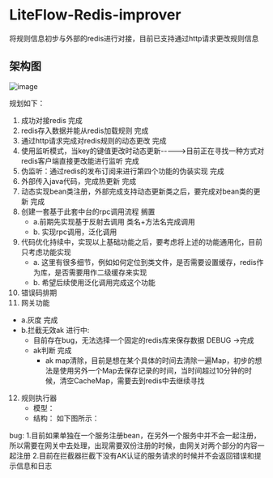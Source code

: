 # LiteFlow-Redis-improver
将规则信息初步与外部的redis进行对接，目前已支持通过http请求更改规则信息

## 架构图
![image](https://github.com/nacey5/LiteFlow-Redis-improver/assets/85286598/f2df746c-5ce4-403d-a154-052dfc1b27d7)


规划如下：
1. 成功对接redis 完成
2. redis存入数据并能从redis加载规则 完成
3. 通过http请求完成对redis规则的动态更改 完成
4. 使用监听模式，当key的键值更改时动态更新----->目前正在寻找一种方式对redis客户端直接更改能进行监听 完成
5. 伪监听：通过redis的发布订阅来进行第四个功能的伪装实现 完成
6. 外部传入java代码，完成热更新 完成
7. 动态实现bean类注册，外部完成支持动态更新类之后，要完成对bean类的更新 完成
8. 创建一套基于此套中台的rpc调用流程 搁置
   - a.前期先实现基于反射去调用 类名+方法名完成调用
   - b. 实现rpc调用，泛化调用
9. 代码优化持续中，实现以上基础功能之后，要考虑将上述的功能通用化，目前只考虑功能实现
   - a. 这里有很多细节，例如如何定位到类文件，是否需要设置缓存，redis作为库，是否需要用作二级缓存来实现
   - b. 希望后续使用泛化调用完成这个功能
10. 错误码排期
11. 网关功能
   - a.灰度 完成
   - b.拦截无效ak 进行中:
     - 目前存在bug，无法选择一个固定的redis库来保存数据  DEBUG ->完成
     - ak判断 完成
       - ak map清除，目前是想在某个具体的时间去清除一遍Map，初步的想法是使用另外一个Map去保存记录的时间，当时间超过10分钟的时候，清空CacheMap，需要去到redis中去继续寻找
12. 规则执行器
    - 模型：
    - 结构：
    如下图所示：


bug: 
    1.目前如果单独在一个服务注册bean，在另外一个服务中并不会一起注册，所以需要在网关中去处理，出现需要双份注册的时候，由网关对两个部分的内容一起注册
    2.目前在拦截器拦截下没有AK认证的服务请求的时候并不会返回错误和提示信息和日志

